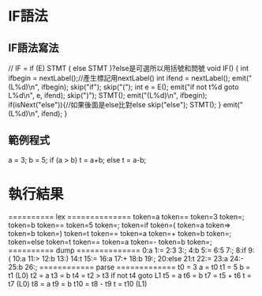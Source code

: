 # IF語法

## IF語法寫法

// IF = if (E) STMT ( else STMT )?else是可選所以用括號和問號
void IF() {
  int ifbegin = nextLabel();//產生標記用nextLabel()
  int ifend = nextLabel();
  emit("(L%d)\n", ifbegin);
  skip("if");
  skip("(");
  int e = E();
  emit("if not t%d goto L%d\n", e, ifend);
  skip(")");
  STMT();
  emit("(L%d)\n", ifbegin);
  if(isNext("else")){//如果後面是else比對else
    skip("else");
    STMT();
  }
  emit("(L%d)\n", ifend);
}

## 範例程式

a = 3;
b = 5;
if (a > b)
t = a+b;
else
t = a-b;

# 執行結果

========== lex ==============
token=a
token==
token=3
token=;
token=b
token==
token=5
token=;
token=if
token=(
token=a
token=>
token=b
token=)
token=t
token==
token=a
token=+
token=b
token=;
token=else
token=t
token==
token=a
token=-
token=b
token=;
========== dump ==============
0:a
1:=
2:3
3:;
4:b
5:=
6:5
7:;
8:if
9:(
10:a
11:>
12:b
13:)
14:t
15:=
16:a
17:+
18:b
19:;
20:else
21:t
22:=
23:a
24:-
25:b
26:;
============ parse =============
t0 = 3
a = t0
t1 = 5
b = t1
(L0)
t2 = a
t3 = b
t4 = t2 > t3
if not t4 goto L1
t5 = a
t6 = b
t7 = t5 + t6
t = t7
(L0)
t8 = a
t9 = b
t10 = t8 - t9
t = t10
(L1)
